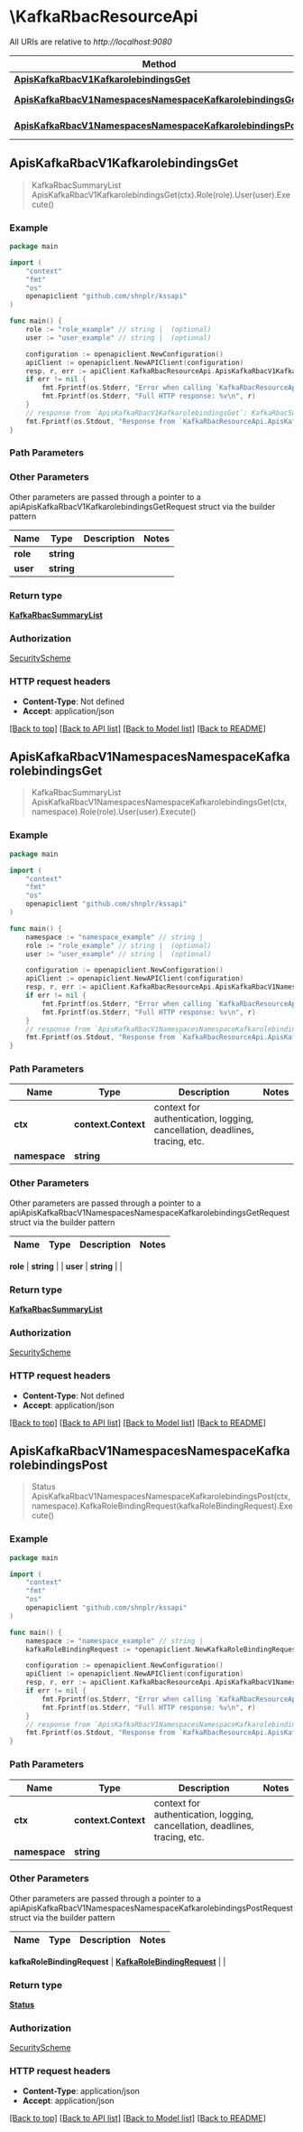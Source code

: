 # \KafkaRbacResourceApi

All URIs are relative to *http://localhost:9080*

Method | HTTP request | Description
------------- | ------------- | -------------
[**ApisKafkaRbacV1KafkarolebindingsGet**](KafkaRbacResourceApi.md#ApisKafkaRbacV1KafkarolebindingsGet) | **Get** /apis/kafka.rbac/v1/kafkarolebindings | 
[**ApisKafkaRbacV1NamespacesNamespaceKafkarolebindingsGet**](KafkaRbacResourceApi.md#ApisKafkaRbacV1NamespacesNamespaceKafkarolebindingsGet) | **Get** /apis/kafka.rbac/v1/namespaces/{namespace}/kafkarolebindings | 
[**ApisKafkaRbacV1NamespacesNamespaceKafkarolebindingsPost**](KafkaRbacResourceApi.md#ApisKafkaRbacV1NamespacesNamespaceKafkarolebindingsPost) | **Post** /apis/kafka.rbac/v1/namespaces/{namespace}/kafkarolebindings | 



## ApisKafkaRbacV1KafkarolebindingsGet

> KafkaRbacSummaryList ApisKafkaRbacV1KafkarolebindingsGet(ctx).Role(role).User(user).Execute()



### Example

```go
package main

import (
    "context"
    "fmt"
    "os"
    openapiclient "github.com/shnplr/kssapi"
)

func main() {
    role := "role_example" // string |  (optional)
    user := "user_example" // string |  (optional)

    configuration := openapiclient.NewConfiguration()
    apiClient := openapiclient.NewAPIClient(configuration)
    resp, r, err := apiClient.KafkaRbacResourceApi.ApisKafkaRbacV1KafkarolebindingsGet(context.Background()).Role(role).User(user).Execute()
    if err != nil {
        fmt.Fprintf(os.Stderr, "Error when calling `KafkaRbacResourceApi.ApisKafkaRbacV1KafkarolebindingsGet``: %v\n", err)
        fmt.Fprintf(os.Stderr, "Full HTTP response: %v\n", r)
    }
    // response from `ApisKafkaRbacV1KafkarolebindingsGet`: KafkaRbacSummaryList
    fmt.Fprintf(os.Stdout, "Response from `KafkaRbacResourceApi.ApisKafkaRbacV1KafkarolebindingsGet`: %v\n", resp)
}
```

### Path Parameters



### Other Parameters

Other parameters are passed through a pointer to a apiApisKafkaRbacV1KafkarolebindingsGetRequest struct via the builder pattern


Name | Type | Description  | Notes
------------- | ------------- | ------------- | -------------
 **role** | **string** |  | 
 **user** | **string** |  | 

### Return type

[**KafkaRbacSummaryList**](KafkaRbacSummaryList.md)

### Authorization

[SecurityScheme](../README.md#SecurityScheme)

### HTTP request headers

- **Content-Type**: Not defined
- **Accept**: application/json

[[Back to top]](#) [[Back to API list]](../README.md#documentation-for-api-endpoints)
[[Back to Model list]](../README.md#documentation-for-models)
[[Back to README]](../README.md)


## ApisKafkaRbacV1NamespacesNamespaceKafkarolebindingsGet

> KafkaRbacSummaryList ApisKafkaRbacV1NamespacesNamespaceKafkarolebindingsGet(ctx, namespace).Role(role).User(user).Execute()



### Example

```go
package main

import (
    "context"
    "fmt"
    "os"
    openapiclient "github.com/shnplr/kssapi"
)

func main() {
    namespace := "namespace_example" // string | 
    role := "role_example" // string |  (optional)
    user := "user_example" // string |  (optional)

    configuration := openapiclient.NewConfiguration()
    apiClient := openapiclient.NewAPIClient(configuration)
    resp, r, err := apiClient.KafkaRbacResourceApi.ApisKafkaRbacV1NamespacesNamespaceKafkarolebindingsGet(context.Background(), namespace).Role(role).User(user).Execute()
    if err != nil {
        fmt.Fprintf(os.Stderr, "Error when calling `KafkaRbacResourceApi.ApisKafkaRbacV1NamespacesNamespaceKafkarolebindingsGet``: %v\n", err)
        fmt.Fprintf(os.Stderr, "Full HTTP response: %v\n", r)
    }
    // response from `ApisKafkaRbacV1NamespacesNamespaceKafkarolebindingsGet`: KafkaRbacSummaryList
    fmt.Fprintf(os.Stdout, "Response from `KafkaRbacResourceApi.ApisKafkaRbacV1NamespacesNamespaceKafkarolebindingsGet`: %v\n", resp)
}
```

### Path Parameters


Name | Type | Description  | Notes
------------- | ------------- | ------------- | -------------
**ctx** | **context.Context** | context for authentication, logging, cancellation, deadlines, tracing, etc.
**namespace** | **string** |  | 

### Other Parameters

Other parameters are passed through a pointer to a apiApisKafkaRbacV1NamespacesNamespaceKafkarolebindingsGetRequest struct via the builder pattern


Name | Type | Description  | Notes
------------- | ------------- | ------------- | -------------

 **role** | **string** |  | 
 **user** | **string** |  | 

### Return type

[**KafkaRbacSummaryList**](KafkaRbacSummaryList.md)

### Authorization

[SecurityScheme](../README.md#SecurityScheme)

### HTTP request headers

- **Content-Type**: Not defined
- **Accept**: application/json

[[Back to top]](#) [[Back to API list]](../README.md#documentation-for-api-endpoints)
[[Back to Model list]](../README.md#documentation-for-models)
[[Back to README]](../README.md)


## ApisKafkaRbacV1NamespacesNamespaceKafkarolebindingsPost

> Status ApisKafkaRbacV1NamespacesNamespaceKafkarolebindingsPost(ctx, namespace).KafkaRoleBindingRequest(kafkaRoleBindingRequest).Execute()



### Example

```go
package main

import (
    "context"
    "fmt"
    "os"
    openapiclient "github.com/shnplr/kssapi"
)

func main() {
    namespace := "namespace_example" // string | 
    kafkaRoleBindingRequest := *openapiclient.NewKafkaRoleBindingRequest("Role_example", "User_example") // KafkaRoleBindingRequest |  (optional)

    configuration := openapiclient.NewConfiguration()
    apiClient := openapiclient.NewAPIClient(configuration)
    resp, r, err := apiClient.KafkaRbacResourceApi.ApisKafkaRbacV1NamespacesNamespaceKafkarolebindingsPost(context.Background(), namespace).KafkaRoleBindingRequest(kafkaRoleBindingRequest).Execute()
    if err != nil {
        fmt.Fprintf(os.Stderr, "Error when calling `KafkaRbacResourceApi.ApisKafkaRbacV1NamespacesNamespaceKafkarolebindingsPost``: %v\n", err)
        fmt.Fprintf(os.Stderr, "Full HTTP response: %v\n", r)
    }
    // response from `ApisKafkaRbacV1NamespacesNamespaceKafkarolebindingsPost`: Status
    fmt.Fprintf(os.Stdout, "Response from `KafkaRbacResourceApi.ApisKafkaRbacV1NamespacesNamespaceKafkarolebindingsPost`: %v\n", resp)
}
```

### Path Parameters


Name | Type | Description  | Notes
------------- | ------------- | ------------- | -------------
**ctx** | **context.Context** | context for authentication, logging, cancellation, deadlines, tracing, etc.
**namespace** | **string** |  | 

### Other Parameters

Other parameters are passed through a pointer to a apiApisKafkaRbacV1NamespacesNamespaceKafkarolebindingsPostRequest struct via the builder pattern


Name | Type | Description  | Notes
------------- | ------------- | ------------- | -------------

 **kafkaRoleBindingRequest** | [**KafkaRoleBindingRequest**](KafkaRoleBindingRequest.md) |  | 

### Return type

[**Status**](Status.md)

### Authorization

[SecurityScheme](../README.md#SecurityScheme)

### HTTP request headers

- **Content-Type**: application/json
- **Accept**: application/json

[[Back to top]](#) [[Back to API list]](../README.md#documentation-for-api-endpoints)
[[Back to Model list]](../README.md#documentation-for-models)
[[Back to README]](../README.md)

